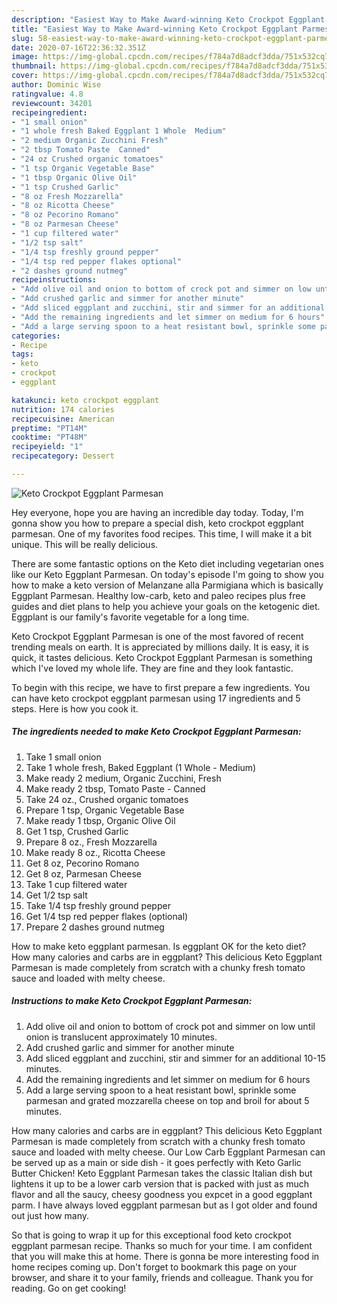 ```yaml
---
description: "Easiest Way to Make Award-winning Keto Crockpot Eggplant Parmesan"
title: "Easiest Way to Make Award-winning Keto Crockpot Eggplant Parmesan"
slug: 58-easiest-way-to-make-award-winning-keto-crockpot-eggplant-parmesan
date: 2020-07-16T22:36:32.351Z
image: https://img-global.cpcdn.com/recipes/f784a7d8adcf3dda/751x532cq70/keto-crockpot-eggplant-parmesan-recipe-main-photo.jpg
thumbnail: https://img-global.cpcdn.com/recipes/f784a7d8adcf3dda/751x532cq70/keto-crockpot-eggplant-parmesan-recipe-main-photo.jpg
cover: https://img-global.cpcdn.com/recipes/f784a7d8adcf3dda/751x532cq70/keto-crockpot-eggplant-parmesan-recipe-main-photo.jpg
author: Dominic Wise
ratingvalue: 4.8
reviewcount: 34201
recipeingredient:
- "1 small onion"
- "1 whole fresh Baked Eggplant 1 Whole  Medium"
- "2 medium Organic Zucchini Fresh"
- "2 tbsp Tomato Paste  Canned"
- "24 oz Crushed organic tomatoes"
- "1 tsp Organic Vegetable Base"
- "1 tbsp Organic Olive Oil"
- "1 tsp Crushed Garlic"
- "8 oz Fresh Mozzarella"
- "8 oz Ricotta Cheese"
- "8 oz Pecorino Romano"
- "8 oz Parmesan Cheese"
- "1 cup filtered water"
- "1/2 tsp salt"
- "1/4 tsp freshly ground pepper"
- "1/4 tsp red pepper flakes optional"
- "2 dashes ground nutmeg"
recipeinstructions:
- "Add olive oil and onion to bottom of crock pot and simmer on low until onion is translucent approximately 10 minutes."
- "Add crushed garlic and simmer for another minute"
- "Add sliced eggplant and zucchini, stir and simmer for an additional 10-15 minutes."
- "Add the remaining ingredients and let simmer on medium for 6 hours"
- "Add a large serving spoon to a heat resistant bowl, sprinkle some parmesan and grated mozzarella cheese on top and broil for about 5 minutes."
categories:
- Recipe
tags:
- keto
- crockpot
- eggplant

katakunci: keto crockpot eggplant 
nutrition: 174 calories
recipecuisine: American
preptime: "PT14M"
cooktime: "PT48M"
recipeyield: "1"
recipecategory: Dessert

---
```



![Keto Crockpot Eggplant Parmesan](https://img-global.cpcdn.com/recipes/f784a7d8adcf3dda/751x532cq70/keto-crockpot-eggplant-parmesan-recipe-main-photo.jpg)

Hey everyone, hope you are having an incredible day today. Today, I'm gonna show you how to prepare a special dish, keto crockpot eggplant parmesan. One of my favorites food recipes. This time, I will make it a bit unique. This will be really delicious.

There are some fantastic options on the Keto diet including vegetarian ones like our Keto Eggplant Parmesan. On today&#39;s episode I&#39;m going to show you how to make a keto version of Melanzane alla Parmigiana which is basically Eggplant Parmesan. Healthy low-carb, keto and paleo recipes plus free guides and diet plans to help you achieve your goals on the ketogenic diet. Eggplant is our family&#39;s favorite vegetable for a long time.

Keto Crockpot Eggplant Parmesan is one of the most favored of recent trending meals on earth. It is appreciated by millions daily. It is easy, it is quick, it tastes delicious. Keto Crockpot Eggplant Parmesan is something which I've loved my whole life. They are fine and they look fantastic.


To begin with this recipe, we have to first prepare a few ingredients. You can have keto crockpot eggplant parmesan using 17 ingredients and 5 steps. Here is how you cook it.

<!--inarticleads1-->

##### The ingredients needed to make Keto Crockpot Eggplant Parmesan:

1. Take 1 small onion
1. Take 1 whole fresh, Baked Eggplant (1 Whole - Medium)
1. Make ready 2 medium, Organic Zucchini, Fresh
1. Make ready 2 tbsp, Tomato Paste - Canned
1. Take 24 oz., Crushed organic tomatoes
1. Prepare 1 tsp, Organic Vegetable Base
1. Make ready 1 tbsp, Organic Olive Oil
1. Get 1 tsp, Crushed Garlic
1. Prepare 8 oz., Fresh Mozzarella
1. Make ready 8 oz., Ricotta Cheese
1. Get 8 oz, Pecorino Romano
1. Get 8 oz, Parmesan Cheese
1. Take 1 cup filtered water
1. Get 1/2 tsp salt
1. Take 1/4 tsp freshly ground pepper
1. Get 1/4 tsp red pepper flakes (optional)
1. Prepare 2 dashes ground nutmeg


How to make keto eggplant parmesan. Is eggplant OK for the keto diet? How many calories and carbs are in eggplant? This delicious Keto Eggplant Parmesan is made completely from scratch with a chunky fresh tomato sauce and loaded with melty cheese. 

<!--inarticleads2-->

##### Instructions to make Keto Crockpot Eggplant Parmesan:

1. Add olive oil and onion to bottom of crock pot and simmer on low until onion is translucent approximately 10 minutes.
1. Add crushed garlic and simmer for another minute
1. Add sliced eggplant and zucchini, stir and simmer for an additional 10-15 minutes.
1. Add the remaining ingredients and let simmer on medium for 6 hours
1. Add a large serving spoon to a heat resistant bowl, sprinkle some parmesan and grated mozzarella cheese on top and broil for about 5 minutes.


How many calories and carbs are in eggplant? This delicious Keto Eggplant Parmesan is made completely from scratch with a chunky fresh tomato sauce and loaded with melty cheese. Our Low Carb Eggplant Parmesan can be served up as a main or side dish - it goes perfectly with Keto Garlic Butter Chicken! Keto Eggplant Parmesan takes the classic Italian dish but lightens it up to be a lower carb version that is packed with just as much flavor and all the saucy, cheesy goodness you expcet in a good eggplant parm. I have always loved eggplant parmesan but as I got older and found out just how many. 

So that is going to wrap it up for this exceptional food keto crockpot eggplant parmesan recipe. Thanks so much for your time. I am confident that you will make this at home. There is gonna be more interesting food in home recipes coming up. Don't forget to bookmark this page on your browser, and share it to your family, friends and colleague. Thank you for reading. Go on get cooking!
